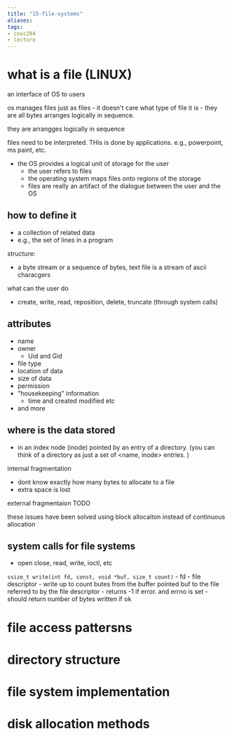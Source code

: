 ```yaml
---
title: "15-file-systems"
aliases: 
tags: 
- cosc204
- lecture
---
```


# what is a file (LINUX)
an interface of OS to users

os manages files just as files - it doesn't care what type of file it is - they are all bytes arranges logically in sequence.

they are arrangges logically in sequence

files need to be interpreted. THis is done by applications. e.g., powerpoint, ms paint, etc.


- the OS provides a logical unit of storage for the user
	- the user refers to files
	- the operating system maps files onto regions of the storage
	- files are really an artifact of the dialogue between the user and the OS

## how to define it
- a collection of related data
- e.g., the set of lines in a program

structure:
- a byte stream or a sequence of bytes, text file is a stream of ascii characgers

what can the user do
- create, write, read, reposition, delete, truncate (through system calls)

## attributes
- name
- owner
	- Uid and Gid
- file type
- location of data
- size of data
- permission
- "housekeeping" information
	- time and created modified etc
- and more

## where is the data stored
- in an index node (inode) pointed by an entry of a directory. (you can think of a directory as just a set of <name, inode> entries. )

internal fragmentation
- dont know exactly how many bytes to allocate to a file
- extra space is lost

external fragmentaion TODO

these issues have been solved using block allocaiton instead of continuous allocation

## system calls for file systems
- open close, read, write, ioctl, etc

`ssize_t write(int fd, const, void *buf, size_t count)`
	- fd - file descriptor
	- write up to count butes from the buffer pointed buf to the file referred to by the file descriptor
	- returns -1 if error. and errno is set
	- should return number of bytes written if ok

# file access pattersns
# directory structure
# file system implementation
# disk allocation methods

